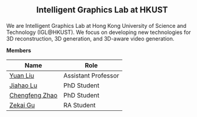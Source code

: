 <h2 align="center"> <p> Intelligent Graphics Lab at HKUST </p></h2>

We are Intelligent Graphics Lab at Hong Kong University of Science and Technology (IGL@HKUST). We focus on developing new technologies for 3D reconstruction, 3D generation, and 3D-aware video generation.


 <summary><strong>Members</strong></summary>

| Name                           | Role                                      |
|--------------------------------|-------------------------------------------|
| [Yuan Liu](https://liuyuan-pal.github.io/) | Assistant Professor          |
| [Jiahao Lu](https://scholar.google.com/citations?user=cRpteW4AAAAJ&hl=en)|  PhD Student |
| [Chengfeng Zhao](https://afterjourney00.github.io/)|  PhD Student |
| [Zekai Gu](https://scholar.google.com/citations?user=Y8AU3RkAAAAJ&hl=en)|  RA Student |
